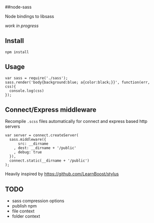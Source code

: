 ##node-sass

Node bindings to libsass

*work in progress*

## Install

    npm install

## Usage

    var sass = require('./sass');
    sass.render('body{background:blue; a{color:black;}}', function(err, css){
      console.log(css)
    });

## Connect/Express middleware

Recompile `.scss` files automatically for connect and express based http servers

    var server = connect.createServer(
      sass.middleware({
          src: __dirname
        , dest: __dirname + '/public'
        , debug: true
      }),
      connect.static(__dirname + '/public')
    );

Heavily inspired by <https://github.com/LearnBoost/stylus>

## TODO

* sass compression options
* publish npm
* file context
* folder context
